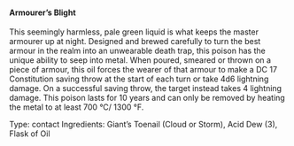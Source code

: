 #### Armourer’s Blight
This seemingly harmless, pale green liquid is what keeps the master armourer up at night. Designed and brewed carefully to turn the best armour in the realm into an unwearable death trap, this poison has the unique ability to seep into metal. When poured, smeared or thrown on a piece of armour, this oil forces the wearer of that armour to make a DC 17 Constitution saving throw at the start of each turn or take 4d6 lightning damage. On a successful saving throw, the target instead takes 4 lightning damage. This poison lasts for 10 years and can only be removed by heating the metal to at least 700 °C/ 1300 °F.  

Type: contact
Ingredients: Giant’s Toenail (Cloud or Storm), Acid Dew (3), Flask of Oil
